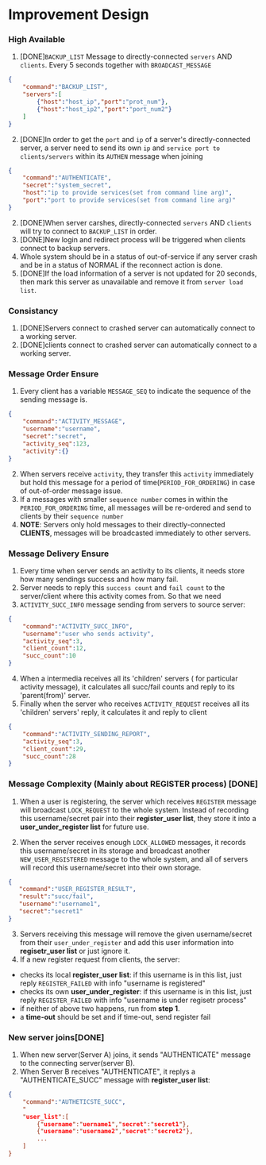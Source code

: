 # Improvement Design
### High Available 

1. [DONE]`BACKUP_LIST` Message to directly-connected `servers` AND `clients`. Every 5 seconds together with `BROADCAST_MESSAGE`
```json
{
    "command":"BACKUP_LIST",
    "servers":[
        {"host":"host_ip","port":"prot_num"},
        {"host":"host_ip2","port":"port_num2"}
    ]
}
```
2. [DONE]In order to get the `port` and `ip` of a server's directly-connected server, a server need to send its own `ip` and `service port to clients/servers` within its `AUTHEN` message when joining

```json
{
    "command":"AUTHENTICATE",
    "secret":"system_secret",
    "host":"ip to provide services(set from command line arg)",
    "port":"port to provide services(set from command line arg)"
}
```



2. [DONE]When server carshes, directly-connected `servers` AND `clients` will try to connect to `BACKUP_LIST` in order.
3. [DONE]New login and redirect process will be triggered when clients connect to backup servers. 
4. Whole system should be in a status of out-of-service if any server crash and be in a status of NORMAL if the reconnect action is done.
5. [DONE]If the load information of a server is not updated for 20 seconds, then mark this server as unavailable and remove it from `server load list`.

### Consistancy
1. [DONE]Servers connect to crashed server can automatically connect to a working server.
2. [DONE]clients connect to crashed server can automatically connect to a working server.


### Message Order Ensure
1. Every client has a variable `MESSAGE_SEQ` to indicate the sequence of the sending message is.
```json
{
    "command":"ACTIVITY_MESSAGE",
    "username":"username",
    "secret":"secret",
    "activity_seq":123,
    "activity":{}
}
```
2. When servers receive `activity`, they transfer this `activity` immediately but hold this message for a period of time(`PERIOD_FOR_ORDERING`) in case of out-of-order message issue.
3. If a messages with smaller `sequence number` comes in within the `PERIOD_FOR_ORDERING` time, all messages will be re-ordered and send to clients by their `sequence number`
4. **NOTE**: Servers only hold messages to their directly-connected **CLIENTS**, messages will be broadcasted immediately to other servers.

### Message Delivery Ensure

1. Every time when server sends an activity to its clients, it needs store how many sendings success and how many fail.
2. Server needs to reply this `success count` and `fail count` to the server/client where this activity comes from. So that we need
3. `ACTIVITY_SUCC_INFO` message sending from servers to source server:

```json
{
    "command":"ACTIVITY_SUCC_INFO",
    "username":"user who sends activity",
    "activity_seq":3,
    "client_count":12,
    "succ_count":10
}
```

4. When a intermedia receives all its 'children' servers ( for particular activity message), it calculates all succ/fail counts and reply to its 'parent(from)' server.
5. Finally when the server who receives `ACTIVITY_REQUEST` receives all its 'children' servers' reply, it calculates it and reply to client

```json
{
    "command":"ACTIVITY_SENDING_REPORT",
    "activity_seq":3,
    "client_count":29,
    "succ_count":28
}
```



### Message Complexity (Mainly about REGISTER process) [DONE]
1. When a user is registering, the server which receives `REGISTER` message will broadcast `LOCK_REQUEST` to the whole system. Instead of recording this username/secret pair into their **register_user list**, they store it into a **user_under_register list** for future use.

2. When the server receives enough `LOCK_ALLOWED` messages, it records this username/secret in its storage and broadcast another `NEW_USER_REGISTERED` message to the whole system, and all of servers will record this username/secret into their own storage.
```json
{
   "command":"USER_REGISTER_RESULT",
   "result":"succ/fail",
   "username":"username1",
   "secret":"secret1"
}
```
3. Servers receiving this message will remove the given username/secret from their `user_under_register` and add this user information into **regisetr_user list** or just ignore it.
4. If a new register request from clients, the server: 

- checks its local **register_user list**: if this username is in this list, just reply `REGISTER_FAILED` with info "username is registered"
- checks its own **user_under_register**: if this username is in this list, just reply `REGISTER_FAILED` with info "username is under regisetr process"
- if neither of above two happens, run from **step 1**.
- a **time-out** should be set and if time-out, send register fail

### New server joins[DONE]
1. When new server(Server A) joins, it sends "AUTHENTICATE" message to the connecting server(server B).
2. When Server B receives "AUTHENTICATE", it replys a "AUTHENTICATE_SUCC" message with **register_user list**:
```json
{
    "command":"AUTHETICSTE_SUCC",
    "
    "user_list":[
        {"username":"uername1","secret":"secret1"},
        {"username":"username2","secret":"secret2"},
        ...
    ]
}
```
